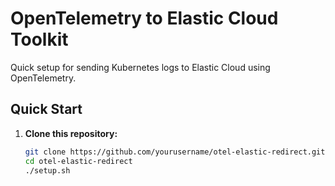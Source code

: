 # OpenTelemetry to Elastic Cloud Toolkit

Quick setup for sending Kubernetes logs to Elastic Cloud using OpenTelemetry.

## Quick Start

1. **Clone this repository:**
   ```bash
   git clone https://github.com/yourusername/otel-elastic-redirect.git
   cd otel-elastic-redirect
   ./setup.sh
